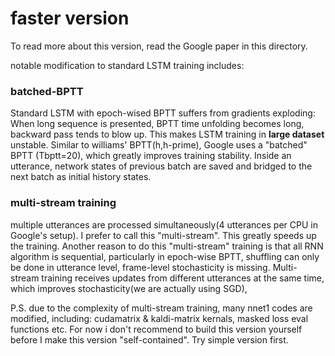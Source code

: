 # faster version
To read more about this version, read the Google paper in this directory.

notable modification to standard LSTM training includes:
### batched-BPTT
Standard LSTM with epoch-wised BPTT suffers from gradients exploding:
When long sequence is presented, BPTT time unfolding becomes long, backward pass tends to blow up.
This makes LSTM training in **large dataset** unstable.
Similar to williams' BPTT(h,h-prime), Google uses a "batched" BPTT (Tbptt=20), which greatly improves training stability.
Inside an utterance, network states of previous batch are saved and bridged to the next batch as initial history states.

### multi-stream training
multiple utterances are processed simultaneously(4 utterances per CPU in Google's setup).
I prefer to call this "multi-stream". This greatly speeds up the training.
Another reason to do this "multi-stream" training is that all RNN algorithm is sequential, 
particularly in epoch-wise BPTT, shuffling can only be done in utterance level, frame-level stochasticity is missing.
Multi-stream training receives updates from different utterances at the same time, which improves stochasticity(we are actually using SGD), 

P.S. due to the complexity of multi-stream training, many nnet1 codes are modified, including: cudamatrix & kaldi-matrix kernals, masked loss eval functions etc.
For now i don't recommend to build this version yourself before I make this version "self-contained".  Try simple version first.
